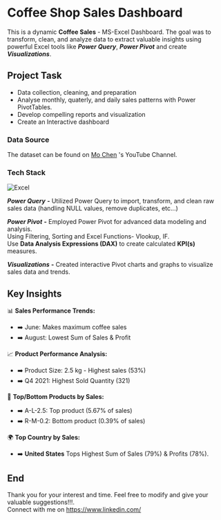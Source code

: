 
# Coffee Shop Sales Dashboard

This is a dynamic **Coffee Sales** - MS-Excel Dashboard. 
The goal was to transform, clean, and analyze data to extract valuable insights using powerful Excel tools like ***Power Query***, ***Power Pivot*** and create ***Visualizations***.  


## Project Task

- Data collection, cleaning, and preparation
- Analyse monthly, quaterly, and daily sales patterns with Power PivotTables.
- Develop compelling reports and visualization
- Create an Interactive dashboard


### Data Source 

The dataset can be found on [Mo Chen](https://www.youtube.com/@datawithmo) 's YouTube Channel.

### Tech Stack

![Excel](https://img.icons8.com/color/256/microsoft-excel-2019.png)

***Power Query*** **-** Utilized Power Query to import, transform, and clean raw sales data (handling NULL values, remove duplicates, etc...)

***Power Pivot*** **-**
Employed Power Pivot for advanced data modeling and analysis. \
Using Filtering, Sorting and Excel Functions- Vlookup, IF.\
Use **Data Analysis Expressions (DAX)** to create calculated **KPI(s)** measures.

***Visualizations*** **-** Created interactive Pivot charts and graphs to visualize sales data and trends.


## Key Insights

📊 **Sales Performance Trends:**
   - ➡️ June: Makes maximum coffee sales
   - ➡️ August: Lowest Sum of Sales & Profit

📈 **Product Performance Analysis:**
   - ➡️ Product Size: 2.5 kg - Highest sales (53%)
   - ➡️ Q4 2021: Highest Sold Quantity (321)

👫 **Top/Bottom Products by Sales:**
   - ➡️ A-L-2.5: Top product (5.67% of sales)
   - ➡️ R-M-0.2: Bottom product (0.39% of sales)

🌍 **Top Country by Sales:**
   - ➡️ **United States** Tops Highest Sum of Sales (79%) & Profits (78%).
## End
   
Thank you for your interest and time. Feel free to modify and give your valuable suggestions!!!. \
Connect with me on https://www.linkedin.com/
